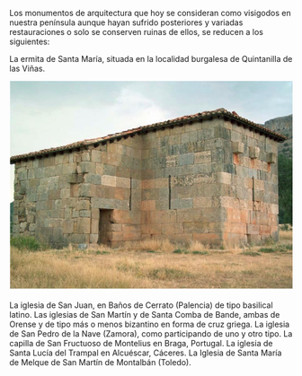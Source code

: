 Los monumentos de arquitectura que hoy se consideran como visigodos en nuestra
península aunque hayan sufrido posteriores y variadas restauraciones o solo se
conserven ruinas de ellos, se reducen a los siguientes:

La ermita de Santa María, situada en la localidad burgalesa de Quintanilla de las
Viñas.

![Hermita](img/Hermita.png)



La iglesia de San Juan, en Baños de Cerrato (Palencia) de tipo basilical latino.
Las iglesias de San Martín y de Santa Comba de Bande, ambas de Orense y de tipo
más o menos bizantino en forma de cruz griega.
La iglesia de San Pedro de la Nave (Zamora), como participando de uno y otro tipo.
La capilla de San Fructuoso de Montelius en Braga, Portugal.
La iglesia de Santa Lucía del Trampal en Alcuéscar, Cáceres.
La Iglesia de Santa María de Melque de San Martín de Montalbán (Toledo).
